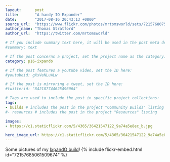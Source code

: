 ```yaml
---
layout:      post
title:       "A handy IO Expander"
date:        "2017-08-16 20:43:13 +0800"
source_url:  "https://www.flickr.com/photos/mrtomsworld/sets/72157680755326814/"
author_name: "Thomas Stratford"
author_url:  "https://twitter.com/mrtomsworld"

# If you include summary text here, it will be used in the post meta description instead of an excerpt from the post body
#summary: text

# If the post concerns a project, set the project name as the category:
category: p16-ixpando

# If the post features a youtube video, set the ID here:
#youtubeid: gXsVeNLuWLw

# If the post is mirroring a tweet, set the ID here:
#twitterid: "842187744625496064"

# Tags are used to include the post in specific project collections:
tags:
- builds # includes the post in the project "Community Builds" listing
#- resources # includes the post in the project "Resources" listing

images:
- https://c1.staticflickr.com/5/4365/36421547122_9a74a5e8ec_b.jpg

hero_image_url: https://c1.staticflickr.com/5/4365/36421547122_9a74a5e8ec_b.jpg
---
```


Some pictures of my [IxpandO build](https://www.flickr.com/photos/mrtomsworld/sets/72157685061509674/)!
{% include flickr-embed.html id="72157685061509674" %}

